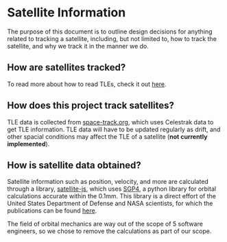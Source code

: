 # Satellite Information

The purpose of this document is to outline design decisions for anything related to tracking a satellite, including, but not limited to, how to track the satellite, and why we track it in the manner we do.

## How are satellites tracked?

To read more about how to read TLEs, check it out [here](https://celestrak.org/NORAD/documentation/tle-fmt.php).

## How does this project track satellites?

TLE data is collected from [space-track.org](https://www.space-track.org), which uses Celestrak data to get TLE information. TLE data will have to be updated regularly as drift, and other spacial conditions may affect the TLE of a satellite (**not currently implemented**).

## How is satellite data obtained?

Satellite information such as position, velocity, and more are calculated through a library, [satellite-js](https://github.com/shashwatak/satellite-js), which uses [SGP4](https://pypi.org/project/sgp4/), a python library for orbital calculations accurate within the 0.1mm. This library is a direct effort of the United States Department of Defense and NASA scientists, for which the publications can be found [here](https://celestrak.org/publications/AIAA/2006-6753/).

The field of orbital mechanics are way out of the scope of 5 software engineers, so we chose to remove the calculations as part of our scope.
